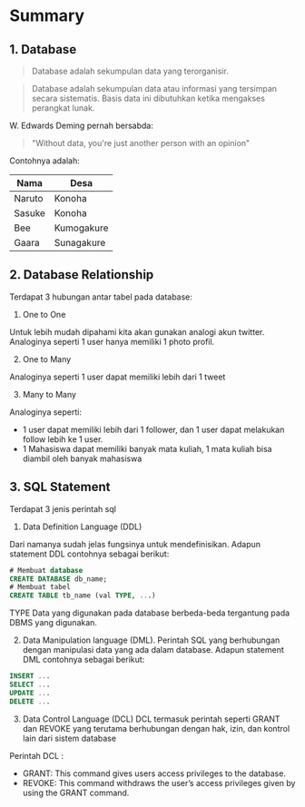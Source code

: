 # Summary

## 1. Database

> Database adalah sekumpulan data yang terorganisir.

> Database adalah sekumpulan data atau informasi yang tersimpan secara sistematis. Basis data ini dibutuhkan ketika mengakses perangkat lunak.

W. Edwards Deming pernah bersabda:
> "Without data, you're just another person with an opinion"

Contohnya adalah:

| Nama | Desa |
| -----|---------|
| Naruto|Konoha|
| Sasuke|Konoha|
| Bee | Kumogakure|
| Gaara | Sunagakure|

## 2. Database Relationship

Terdapat 3 hubungan antar tabel pada database:

1. One to One

Untuk lebih mudah dipahami kita akan gunakan analogi akun twitter.
Analoginya seperti 1 user hanya memiliki 1 photo profil.

2. One to Many

Analoginya seperti 1 user dapat memiliki lebih dari 1 tweet

3. Many to Many

Analoginya seperti:
- 1 user dapat memiliki lebih dari 1 follower, dan 1 user dapat melakukan follow lebih ke 1 user.
- 1 Mahasiswa dapat memiliki banyak mata kuliah, 1 mata kuliah bisa diambil oleh banyak mahasiswa

## 3. SQL Statement

Terdapat 3 jenis perintah sql

1. Data Definition Language (DDL)

Dari namanya sudah jelas fungsinya untuk mendefinisikan. Adapun statement DDL contohnya sebagai berikut:

```sql
# Membuat database
CREATE DATABASE db_name;
# Membuat tabel
CREATE TABLE tb_name (val TYPE, ...)
```

TYPE Data yang digunakan pada database berbeda-beda tergantung pada DBMS yang digunakan.

2. Data Manipulation language (DML).
Perintah SQL yang berhubungan dengan manipulasi data yang ada dalam database. Adapun statement DML contohnya sebagai berikut:
```sql
INSERT ...
SELECT ...
UPDATE ...
DELETE ...
```

3. Data Control Language (DCL)
DCL termasuk perintah seperti GRANT dan REVOKE yang terutama berhubungan dengan hak, izin, dan kontrol lain dari sistem database

Perintah DCL : 

- GRANT: This command gives users access privileges to the database.
- REVOKE: This command withdraws the user’s access privileges given by using the GRANT command.